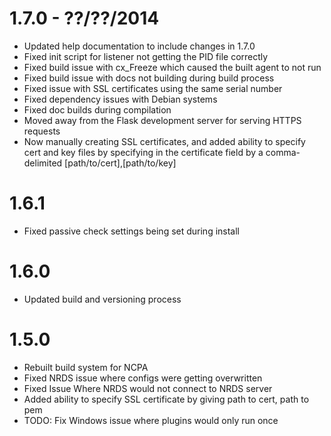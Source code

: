 1.7.0 - ??/??/2014
====================
- Updated help documentation to include changes in 1.7.0
- Fixed init script for listener not getting the PID file correctly
- Fixed build issue with cx_Freeze which caused the built agent to not run
- Fixed build issue with docs not building during build process
- Fixed issue with SSL certificates using the same serial number
- Fixed dependency issues with Debian systems
- Fixed doc builds during compilation
- Moved away from the Flask development server for serving HTTPS requests
- Now manually creating SSL certificates, and added ability to specify
  cert and key files by specifying in the certificate field by
  a comma-delimited [path/to/cert],[path/to/key]

1.6.1
==================
- Fixed passive check settings being set during install

1.6.0
==================
- Updated build and versioning process

1.5.0
==================
- Rebuilt build system for NCPA
- Fixed NRDS issue where configs were getting overwritten
- Fixed Issue Where NRDS would not connect to NRDS server
- Added ability to specify SSL certificate by giving path to cert, path to pem
- TODO: Fix Windows issue where plugins would only run once
